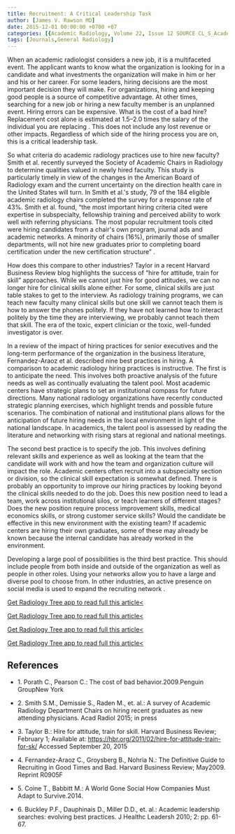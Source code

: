 ```yaml
---
title: Recruitment: A Critical Leadership Task
author: [James V. Rawson MD]
date: 2015-12-01 00:00:00 +0700 +07
categories: [{Academic Radiology, Volume 22, Issue 12 SOURCE CL_S_AcademicRadiologyVolume22Issue12 1}]
tags: [Journals,General Radiology]
---
```

When an academic radiologist considers a new job, it is a multifaceted event. The applicant wants to know what the organization is looking for in a candidate and what investments the organization will make in him or her and his or her career. For some leaders, hiring decisions are the most important decision they will make. For organizations, hiring and keeping good people is a source of competitive advantage. At other times, searching for a new job or hiring a new faculty member is an unplanned event. Hiring errors can be expensive. What is the cost of a bad hire? Replacement cost alone is estimated at 1.5–2.0 times the salary of the individual you are replacing . This does not include any lost revenue or other impacts. Regardless of which side of the hiring process you are on, this is a critical leadership task.

So what criteria do academic radiology practices use to hire new faculty? Smith et al. recently surveyed the Society of Academic Chairs in Radiology to determine qualities valued in newly hired faculty. This study is particularly timely in view of the changes in the American Board of Radiology exam and the current uncertainty on the direction health care in the United States will turn. In Smith et al.'s study, 79 of the 184 eligible academic radiology chairs completed the survey for a response rate of 43%. Smith et al. found, “the most important hiring criteria cited were expertise in subspecialty, fellowship training and perceived ability to work well with referring physicians. The most popular recruitment tools cited were hiring candidates from a chair's own program, journal ads and academic networks. A minority of chairs (16%), primarily those of smaller departments, will not hire new graduates prior to completing board certification under the new certification structure” .

How does this compare to other industries? Taylor in a recent Harvard Business Review blog highlights the success of “hire for attitude, train for skill” approaches. While we cannot just hire for good attitudes, we can no longer hire for clinical skills alone either. For some, clinical skills are just table stakes to get to the interview. As radiology training programs, we can teach new faculty many clinical skills but one skill we cannot teach them is how to answer the phones politely. If they have not learned how to interact politely by the time they are interviewing, we probably cannot teach them that skill. The era of the toxic, expert clinician or the toxic, well-funded investigator is over.

In a review of the impact of hiring practices for senior executives and the long-term performance of the organization in the business literature, Fernandez-Araoz et al. described nine best practices in hiring. A comparison to academic radiology hiring practices is instructive. The first is to anticipate the need. This involves both proactive analysis of the future needs as well as continually evaluating the talent pool. Most academic centers have strategic plans to set an institutional compass for future directions. Many national radiology organizations have recently conducted strategic planning exercises, which highlight trends and possible future scenarios. The combination of national and institutional plans allows for the anticipation of future hiring needs in the local environment in light of the national landscape. In academics, the talent pool is assessed by reading the literature and networking with rising stars at regional and national meetings.

The second best practice is to specify the job. This involves defining relevant skills and experience as well as looking at the team that the candidate will work with and how the team and organization culture will impact the role. Academic centers often recruit into a subspecialty section or division, so the clinical skill expectation is somewhat defined. There is probably an opportunity to improve our hiring practices by looking beyond the clinical skills needed to do the job. Does this new position need to lead a team, work across institutional silos, or teach learners of different stages? Does the new position require process improvement skills, medical economics skills, or strong customer service skills? Would the candidate be effective in this new environment with the existing team? If academic centers are hiring their own graduates, some of these may already be known because the internal candidate has already worked in the environment.

Developing a large pool of possibilities is the third best practice. This should include people from both inside and outside of the organization as well as people in other roles. Using your networks allow you to have a large and diverse pool to choose from. In other industries, an active presence on social media is used to expand the recruiting network .

[Get Radiology Tree app to read full this article<](https://clinicalpub.com/app)

[Get Radiology Tree app to read full this article<](https://clinicalpub.com/app)

[Get Radiology Tree app to read full this article<](https://clinicalpub.com/app)

[Get Radiology Tree app to read full this article<](https://clinicalpub.com/app)

## References

- 1\. Porath C., Pearson C.: The cost of bad behavior.2009.Penguin GroupNew York


- 2\. Smith S.M., Demissie S., Raden M., et. al.: A survey of Academic Radiology Department Chairs on hiring recent graduates as new attending physicians. Acad Radiol 2015; in press


- 3\. Taylor B.: Hire for attitude, train for skill. Harvard Business Review; February 1; Available at: https://hbr.org/2011/02/hire-for-attitude-train-for-sk/ Accessed September 20, 2015


- 4\. Fernandez-Araoz C., Groysberg B., Nohria N.: The Definitive Guide to Recruiting in Good Times and Bad. Harvard Business Review; May2009. Reprint R0905F


- 5\. Coine T., Babbitt M.: A World Gone Social How Companies Must Adapt to Survive.2014.


- 6\. Buckley P.F., Dauphinais D., Miller D.D., et. al.: Academic leadership searches: evolving best practices. J Healthc Leadersh 2010; 2: pp. 61-67.